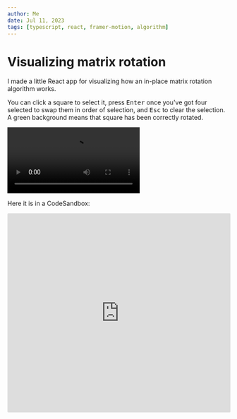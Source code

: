 ```yaml
---
author: Me
date: Jul 11, 2023
tags: [typescript, react, framer-motion, algorithm]
---
```


# Visualizing matrix rotation

I made a little React app for visualizing how an in-place matrix rotation algorithm works.

You can click a square to select it, press <kbd>Enter</kbd> once you've got four selected to swap them in order of selection, and <kbd>Esc</kbd> to clear the selection. A green background means that square has been correctly rotated.

<video controls autoplay>
  <source src="../images/2023-07-12-matrix.mp4" type="video/mp4">
</video>

Here it is in a CodeSandbox:

<iframe style="border: 1px solid rgba(0, 0, 0, 0.1);border-radius:2px;" width="100%" height="450" src="https://codesandbox.io/p/sandbox/solitary-feather-9zp9gc?embed=1" allowfullscreen></iframe>
